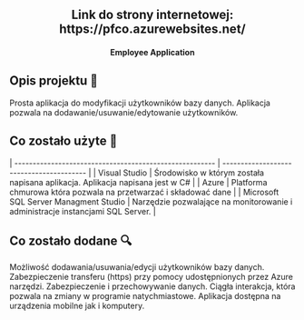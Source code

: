 
<h2 align="center">Link do strony internetowej: https://pfco.azurewebsites.net/</h2>


<h4 align="center">Employee Application</h4>


## Opis projektu 🎉
Prosta aplikacja do modyfikacji użytkowników bazy danych. 
Aplikacja pozwala na dodawanie/usuwanie/edytowanie użytkowników.

## Co zostało użyte 🔧

| ------------------------------------------------------- | ---------------------------------------- |
| Visual Studio                           | Środowisko w którym została napisana aplikacja. Aplikacja napisana jest w C#  |
| Azure                           | Platforma chmurowa która pozwala na przetwarzać i składować dane  |
| Microsoft SQL Server Managment Studio                           | Narzędzie pozwalające na monitorowanie i administracje instancjami SQL Server.   |


## Co zostało dodane 🔍

Możliwość dodawania/usuwania/edycji użytkowników bazy danych.
Zabezpieczenie transferu (https) przy pomocy udostępnionych przez Azure narzędzi.
Zabezpieczenie i przechowywanie danych.
Ciągła interakcja, która pozwala na zmiany w programie natychmiastowe.
Aplikacja dostępna na urządzenia mobilne jak i komputery.

